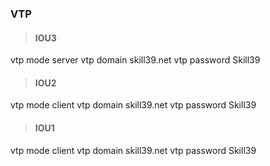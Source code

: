 ### VTP

> #### IOU3

vtp mode server
vtp domain skill39.net
vtp password Skill39

> #### IOU2 

vtp mode client
vtp domain skill39.net
vtp password Skill39

> #### IOU1 

vtp mode client
vtp domain skill39.net
vtp password Skill39